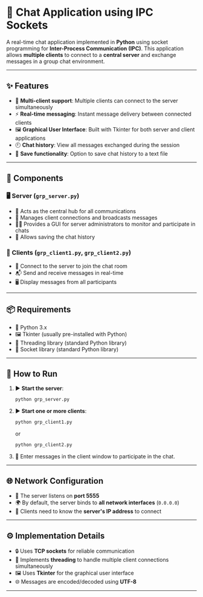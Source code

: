 # 💬 Chat Application using IPC Sockets

A real-time chat application implemented in **Python** using socket programming for **Inter-Process Communication (IPC)**. This application allows **multiple clients** to connect to a **central server** and exchange messages in a group chat environment.

---

## ✨ Features

* 👥 **Multi-client support**: Multiple clients can connect to the server simultaneously
* ⚡ **Real-time messaging**: Instant message delivery between connected clients
* 🖼️ **Graphical User Interface**: Built with Tkinter for both server and client applications
* 🕘 **Chat history**: View all messages exchanged during the session
* 💾 **Save functionality**: Option to save chat history to a text file

---

## 🧩 Components

### 🖥️ Server (`grp_server.py`)

* 🧭 Acts as the central hub for all communications
* 📡 Manages client connections and broadcasts messages
* 👨‍💻 Provides a GUI for server administrators to monitor and participate in chats
* 💾 Allows saving the chat history

### 👤 Clients (`grp_client1.py`, `grp_client2.py`)

* 🔌 Connect to the server to join the chat room
* 📬 Send and receive messages in real-time
* 🖥️ Display messages from all participants

---

## 📦 Requirements

* 🐍 Python 3.x
* 🖼️ Tkinter (usually pre-installed with Python)
* 🧵 Threading library (standard Python library)
* 🔌 Socket library (standard Python library)

---

## 🚀 How to Run

1. ▶️ **Start the server**:

   ```bash
   python grp_server.py
   ```

2. ▶️ **Start one or more clients**:

   ```bash
   python grp_client1.py
   ```

   or

   ```bash
   python grp_client2.py
   ```

3. 💬 Enter messages in the client window to participate in the chat.

---

## 🌐 Network Configuration

* 📍 The server listens on **port 5555**
* 🌍 By default, the server binds to **all network interfaces** (`0.0.0.0`)
* 🔑 Clients need to know the **server's IP address** to connect

---

## ⚙️ Implementation Details

* 🔒 Uses **TCP sockets** for reliable communication
* 🧵 Implements **threading** to handle multiple client connections simultaneously
* 🖼️ Uses **Tkinter** for the graphical user interface
* 🌐 Messages are encoded/decoded using **UTF-8**

---
